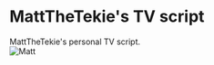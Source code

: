 # MattTheTekie's TV script
MattTheTekie's personal TV script.\
![Matt](https://avatars.githubusercontent.com/u/94870997)
